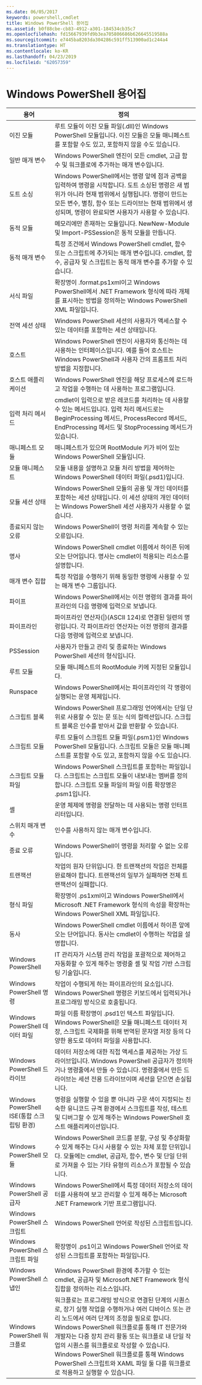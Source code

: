 ```yaml
---
ms.date: 06/05/2017
keywords: powershell,cmdlet
title: Windows PowerShell 용어집
ms.assetid: b0f88cbe-cb83-4912-a301-184534cb35c7
ms.openlocfilehash: fd15667939fd9b3ea705806686b626645519588a
ms.sourcegitcommit: e7445ba8203da304286c591ff513900ad1c244a4
ms.translationtype: HT
ms.contentlocale: ko-KR
ms.lasthandoff: 04/23/2019
ms.locfileid: "62057359"
---
```

# <a name="windows-powershell-glossary"></a>Windows PowerShell 용어집


|용어|정의|
|--------|--------------|
|이진 모듈|루트 모듈이 이진 모듈 파일(.dll)인 Windows PowerShell 모듈입니다. 이진 모듈은 모듈 매니페스트를 포함할 수도 있고, 포함하지 않을 수도 있습니다.|
|일반 매개 변수|Windows PowerShell 엔진이 모든 cmdlet, 고급 함수 및 워크플로에 추가하는 매개 변수입니다.|
|도트 소싱|Windows PowerShell에서는 명령 앞에 점과 공백을 입력하여 명령을 시작합니다. 도트 소싱된 명령은 새 범위가 아니라 현재 범위에서 실행됩니다. 명령이 만드는 모든 변수, 별칭, 함수 또는 드라이브는 현재 범위에서 생성되며, 명령이 완료되면 사용자가 사용할 수 있습니다.|
|동적 모듈|메모리에만 존재하는 모듈입니다. NewNew-Module 및 Import-PSSession은 동적 모듈을 만듭니다.|
|동적 매개 변수|특정 조건에서 Windows PowerShell cmdlet, 함수 또는 스크립트에 추가되는 매개 변수입니다. cmdlet, 함수, 공급자 및 스크립트는 동적 매개 변수를 추가할 수 있습니다.|
|서식 파일|확장명이 .format.ps1xml이고 Windows PowerShell에서 .NET Framework 형식에 따라 개체를 표시하는 방법을 정의하는 Windows PowerShell XML 파일입니다.|
|전역 세션 상태|Windows PowerShell 세션의 사용자가 액세스할 수 있는 데이터를 포함하는 세션 상태입니다.|
|호스트|Windows PowerShell 엔진이 사용자와 통신하는 데 사용하는 인터페이스입니다. 예를 들어 호스트는 Windows PowerShell과 사용자 간의 프롬프트 처리 방법을 지정합니다.|
|호스트 애플리케이션|Windows PowerShell 엔진을 해당 프로세스에 로드하고 작업을 수행하는 데 사용하는 프로그램입니다.|
|입력 처리 메서드|cmdlet이 입력으로 받은 레코드를 처리하는 데 사용할 수 있는 메서드입니다. 입력 처리 메서드로는 BeginProcessing 메서드, ProcessRecord 메서드, EndProcessing 메서드 및 StopProcessing 메서드가 있습니다.|
|매니페스트 모듈|매니페스트가 있으며 RootModule 키가 비어 있는 Windows PowerShell 모듈입니다.|
|모듈 매니페스트|모듈 내용을 설명하고 모듈 처리 방법을 제어하는 Windows PowerShell 데이터 파일(.psd1)입니다.|
|모듈 세션 상태|Windows PowerShell 모듈의 공용 및 개인 데이터를 포함하는 세션 상태입니다. 이 세션 상태의 개인 데이터는 Windows PowerShell 세션 사용자가 사용할 수 없습니다.|
|종료되지 않는 오류|Windows PowerShell이 명령 처리를 계속할 수 있는 오류입니다.|
|명사|Windows PowerShell cmdlet 이름에서 하이픈 뒤에 오는 단어입니다. 명사는 cmdlet이 적용되는 리소스를 설명합니다.|
|매개 변수 집합|특정 작업을 수행하기 위해 동일한 명령에 사용할 수 있는 매개 변수 그룹입니다.|
|파이프|Windows PowerShell에서는 이전 명령의 결과를 파이프라인의 다음 명령에 입력으로 보냅니다.|
|파이프라인|파이프라인 연산자(&#124;)(ASCII 124)로 연결된 일련의 명령입니다. 각 파이프라인 연산자는 이전 명령의 결과를 다음 명령에 입력으로 보냅니다.|
|PSSession|사용자가 만들고 관리 및 종료하는 Windows PowerShell 세션의 형식입니다.|
|루트 모듈|모듈 매니페스트의 RootModule 키에 지정된 모듈입니다.|
|Runspace|Windows PowerShell에서는 파이프라인의 각 명령이 실행되는 운영 체제입니다.|
|스크립트 블록|Windows PowerShell 프로그래밍 언어에서는 단일 단위로 사용할 수 있는 문 또는 식의 컬렉션입니다. 스크립트 블록은 인수를 받아서 값을 반환할 수 있습니다.|
|스크립트 모듈|루트 모듈이 스크립트 모듈 파일(.psm1)인 Windows PowerShell 모듈입니다. 스크립트 모듈은 모듈 매니페스트를 포함할 수도 있고, 포함하지 않을 수도 있습니다.|
|스크립트 모듈 파일|Windows PowerShell 스크립트를 포함하는 파일입니다. 스크립트는 스크립트 모듈이 내보내는 멤버를 정의합니다. 스크립트 모듈 파일의 파일 이름 확장명은 .psm1입니다.|
|셸|운영 체제에 명령을 전달하는 데 사용되는 명령 인터프리터입니다.|
|스위치 매개 변수|인수를 사용하지 않는 매개 변수입니다.|
|종료 오류|Windows PowerShell이 명령을 처리할 수 없는 오류입니다.|
|트랜잭션|작업의 원자 단위입니다. 한 트랜잭션의 작업은 전체를 완료해야 합니다. 트랜잭션의 일부가 실패하면 전체 트랜잭션이 실패합니다.|
|형식 파일|확장명이 .ps1xml이고 Windows PowerShell에서 Microsoft .NET Framework 형식의 속성을 확장하는 Windows PowerShell XML 파일입니다.|
|동사|Windows PowerShell cmdlet 이름에서 하이픈 앞에 오는 단어입니다. 동사는 cmdlet이 수행하는 작업을 설명합니다.|
|Windows PowerShell|IT 관리자가 시스템 관리 작업을 포괄적으로 제어하고 자동화할 수 있게 해주는 명령줄 셸 및 작업 기반 스크립팅 기술입니다.|
|Windows PowerShell 명령|작업이 수행되게 하는 파이프라인의 요소입니다. Windows PowerShell 명령은 키보드에서 입력되거나 프로그래밍 방식으로 호출됩니다.|
|Windows PowerShell 데이터 파일|파일 이름 확장명이 .psd1인 텍스트 파일입니다. Windows PowerShell은 모듈 매니페스트 데이터 저장, 스크립트 국제화를 위해 번역된 문자열 저장 등의 다양한 용도로 데이터 파일을 사용합니다.|
|Windows PowerShell 드라이브|데이터 저장소에 대한 직접 액세스를 제공하는 가상 드라이브입니다. Windows PowerShell 공급자가 정의하거나 명령줄에서 만들 수 있습니다. 명령줄에서 만든 드라이브는 세션 전용 드라이브이며 세션을 닫으면 손실됩니다.|
|Windows PowerShell ISE(통합 스크립팅 환경)|명령을 실행할 수 있을 뿐 아니라 구문 색이 지정되는 친숙한 유니코드 규격 환경에서 스크립트를 작성, 테스트 및 디버그할 수 있게 해주는 Windows PowerShell 호스트 애플리케이션입니다.|
|Windows PowerShell 모듈|Windows PowerShell 코드를 분할, 구성 및 추상화할 수 있게 해주는 다시 사용할 수 있는 자체 포함 단위입니다. 모듈에는 cmdlet, 공급자, 함수, 변수 및 단일 단위로 가져올 수 있는 기타 유형의 리소스가 포함될 수 있습니다.|
|Windows PowerShell 공급자|Windows PowerShell에서 특정 데이터 저장소의 데이터를 사용하여 보고 관리할 수 있게 해주는 Microsoft .NET Framework 기반 프로그램입니다.|
|Windows PowerShell 스크립트|Windows PowerShell 언어로 작성된 스크립트입니다.|
|Windows PowerShell 스크립트 파일|확장명이 .ps1이고 Windows PowerShell 언어로 작성된 스크립트를 포함하는 파일입니다.|
|Windows PowerShell 스냅인|Windows PowerShell 환경에 추가할 수 있는 cmdlet, 공급자 및 Microsoft.NET Framework 형식 집합을 정의하는 리소스입니다.|
|Windows PowerShell 워크플로|워크플로는 프로그래밍 방식으로 연결된 단계의 시퀀스로, 장기 실행 작업을 수행하거나 여러 디바이스 또는 관리 노드에서 여러 단계의 조정을 필요로 합니다. Windows PowerShell 워크플로를 통해 IT 전문가와 개발자는 다중 장치 관리 활동 또는 워크플로 내 단일 작업의 시퀀스를 워크플로로 작성할 수 있습니다. Windows PowerShell 워크플로를 통해 Windows PowerShell 스크립트와 XAML 파일 둘 다를 워크플로로 적용하고 실행할 수 있습니다.|